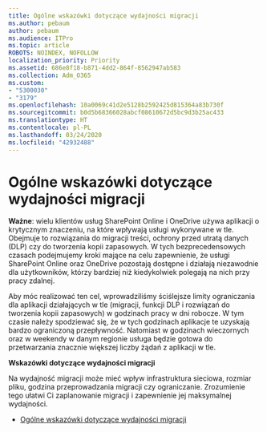 ```yaml
---
title: Ogólne wskazówki dotyczące wydajności migracji
ms.author: pebaum
author: pebaum
ms.audience: ITPro
ms.topic: article
ROBOTS: NOINDEX, NOFOLLOW
localization_priority: Priority
ms.assetid: 686e8f18-b871-4dd2-864f-8562947ab583
ms.collection: Adm_O365
ms.custom:
- "5300030"
- "3179"
ms.openlocfilehash: 10a0069c41d2e5128b2592425d815364a83b730f
ms.sourcegitcommit: b0d5b68366028abcf08610672d5bc9d3b25ac433
ms.translationtype: HT
ms.contentlocale: pl-PL
ms.lasthandoff: 03/24/2020
ms.locfileid: "42932488"
---
```

# <a name="general-migration-performance-guidance"></a>Ogólne wskazówki dotyczące wydajności migracji

**Ważne**: wielu klientów usług SharePoint Online i OneDrive używa aplikacji o krytycznym znaczeniu, na które wpływają usługi wykonywane w tle. Obejmuje to rozwiązania do migracji treści, ochrony przed utratą danych (DLP) czy do tworzenia kopii zapasowych. W tych bezprecedensowych czasach podejmujemy kroki mające na celu zapewnienie, że usługi SharePoint Online oraz OneDrive pozostają dostępne i działają niezawodnie dla użytkowników, którzy bardziej niż kiedykolwiek polegają na nich przy pracy zdalnej.

Aby móc realizować ten cel, wprowadziliśmy ściślejsze limity ograniczania dla aplikacji działających w tle (migracji, funkcji DLP i rozwiązań do tworzenia kopii zapasowych) w godzinach pracy w dni robocze. W tym czasie należy spodziewać się, że w tych godzinach aplikacje te uzyskają bardzo ograniczoną przepływność. Natomiast w godzinach wieczornych oraz w weekendy w danym regionie usługa będzie gotowa do przetwarzania znacznie większej liczby żądań z aplikacji w tle.

**Wskazówki dotyczące wydajności migracji**

Na wydajność migracji może mieć wpływ infrastruktura sieciowa, rozmiar pliku, godzina przeprowadzania migracji czy ograniczanie. Zrozumienie tego ułatwi Ci zaplanowanie migracji i zapewnienie jej maksymalnej wydajności.

- [Ogólne wskazówki dotyczące wydajności migracji](https://docs.microsoft.com/sharepointmigration/sharepoint-online-and-onedrive-migration-speed)
